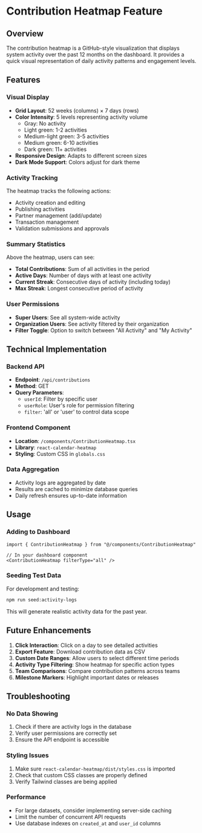 # Contribution Heatmap Feature

## Overview

The contribution heatmap is a GitHub-style visualization that displays system activity over the past 12 months on the dashboard. It provides a quick visual representation of daily activity patterns and engagement levels.

## Features

### Visual Display
- **Grid Layout**: 52 weeks (columns) × 7 days (rows)
- **Color Intensity**: 5 levels representing activity volume
  - Gray: No activity
  - Light green: 1-2 activities
  - Medium-light green: 3-5 activities
  - Medium green: 6-10 activities
  - Dark green: 11+ activities
- **Responsive Design**: Adapts to different screen sizes
- **Dark Mode Support**: Colors adjust for dark theme

### Activity Tracking
The heatmap tracks the following actions:
- Activity creation and editing
- Publishing activities
- Partner management (add/update)
- Transaction management
- Validation submissions and approvals

### Summary Statistics
Above the heatmap, users can see:
- **Total Contributions**: Sum of all activities in the period
- **Active Days**: Number of days with at least one activity
- **Current Streak**: Consecutive days of activity (including today)
- **Max Streak**: Longest consecutive period of activity

### User Permissions
- **Super Users**: See all system-wide activity
- **Organization Users**: See activity filtered by their organization
- **Filter Toggle**: Option to switch between "All Activity" and "My Activity"

## Technical Implementation

### Backend API
- **Endpoint**: `/api/contributions`
- **Method**: GET
- **Query Parameters**:
  - `userId`: Filter by specific user
  - `userRole`: User's role for permission filtering
  - `filter`: 'all' or 'user' to control data scope

### Frontend Component
- **Location**: `/components/ContributionHeatmap.tsx`
- **Library**: `react-calendar-heatmap`
- **Styling**: Custom CSS in `globals.css`

### Data Aggregation
- Activity logs are aggregated by date
- Results are cached to minimize database queries
- Daily refresh ensures up-to-date information

## Usage

### Adding to Dashboard
```tsx
import { ContributionHeatmap } from "@/components/ContributionHeatmap"

// In your dashboard component
<ContributionHeatmap filterType="all" />
```

### Seeding Test Data
For development and testing:
```bash
npm run seed:activity-logs
```

This will generate realistic activity data for the past year.

## Future Enhancements

1. **Click Interaction**: Click on a day to see detailed activities
2. **Export Feature**: Download contribution data as CSV
3. **Custom Date Ranges**: Allow users to select different time periods
4. **Activity Type Filtering**: Show heatmap for specific action types
5. **Team Comparisons**: Compare contribution patterns across teams
6. **Milestone Markers**: Highlight important dates or releases

## Troubleshooting

### No Data Showing
1. Check if there are activity logs in the database
2. Verify user permissions are correctly set
3. Ensure the API endpoint is accessible

### Styling Issues
1. Make sure `react-calendar-heatmap/dist/styles.css` is imported
2. Check that custom CSS classes are properly defined
3. Verify Tailwind classes are being applied

### Performance
- For large datasets, consider implementing server-side caching
- Limit the number of concurrent API requests
- Use database indexes on `created_at` and `user_id` columns